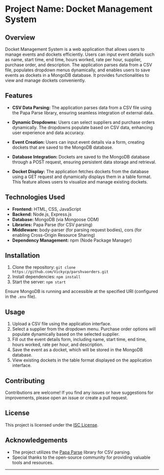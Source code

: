 # Project Name: Docket Management System

## Overview
Docket Management System is a web application that allows users to manage events and dockets efficiently. Users can input event details such as name, start time, end time, hours worked, rate per hour, supplier, purchase order, and description. The application parses data from a CSV file, populates dropdown menus dynamically, and enables users to save events as dockets in a MongoDB database. It provides functionalities to view and manage dockets conveniently.

## Features
- **CSV Data Parsing:** The application parses data from a CSV file using the Papa Parse library, ensuring seamless integration of external data.
  
- **Dynamic Dropdowns:** Users can select suppliers and purchase orders dynamically. The dropdowns populate based on CSV data, enhancing user experience and data accuracy.

- **Event Creation:** Users can input event details via a form, creating dockets that are saved to the MongoDB database.

- **Database Integration:** Dockets are saved to the MongoDB database through a POST request, ensuring persistent data storage and retrieval.

- **Docket Display:** The application fetches dockets from the database using a GET request and dynamically displays them in a table format. This feature allows users to visualize and manage existing dockets.

## Technologies Used
- **Frontend:** HTML, CSS, JavaScript
- **Backend:** Node.js, Express.js
- **Database:** MongoDB (via Mongoose ODM)
- **Libraries:** Papa Parse (for CSV parsing)
- **Middleware:** body-parser (for parsing request bodies), cors (for enabling Cross-Origin Resource Sharing)
- **Dependency Management:** npm (Node Package Manager)

## Installation
1. Clone the repository: `git clone https://github.com/Vickycp/parshvaorders.git`
2. Install dependencies: `npm install`
3. Start the server: `npm start`

Ensure MongoDB is running and accessible at the specified URI (configured in the `.env` file).

## Usage
1. Upload a CSV file using the application interface.
2. Select a supplier from the dropdown menu. Purchase order options will populate dynamically based on the selected supplier.
3. Fill out the event details form, including name, start time, end time, hours worked, rate per hour, and description.
4. Save the event as a docket, which will be stored in the MongoDB database.
5. View existing dockets in the table format displayed on the application interface.

## Contributing
Contributions are welcome! If you find any issues or have suggestions for improvements, please open an issue or create a pull request.

## License
This project is licensed under the [ISC License](LICENSE).

## Acknowledgements
- The project utilizes the [Papa Parse](https://www.papaparse.com/) library for CSV parsing.
- Special thanks to the open-source community for providing valuable tools and resources.

---
